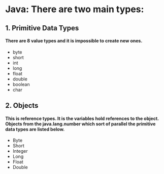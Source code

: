 # Java: There are two main types:
## 1. Primitive Data Types
#### There are 8 value types and it is impossible to create new ones.
  - byte
  - short
  - int
  - long
  - float
  - double
  - boolean
  - char

## 2. Objects 
#### This is reference types. It is the variables hold references to the object. Objects from the java.lang.number which sort of parallel the primitive data types are listed below.
  - Byte 
  - Short
  - Integer
  - Long
  - Float
  - Double

